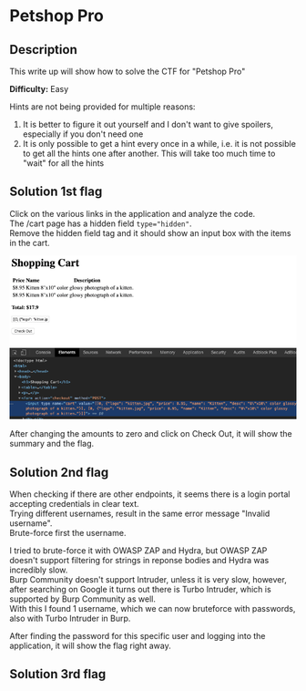 # Petshop Pro

## Description
This write up will show how to solve the CTF for "Petshop Pro"

**Difficulty:** Easy

Hints are not being provided for multiple reasons:</br>
1. It is better to figure it out yourself and I don't want to give spoilers, especially if you don't need one
2. It is only possible to get a hint every once in a while, i.e. it is not possible to get all the hints one after another. This will take too much time to "wait" for all the hints

## Solution 1st flag
Click on the various links in the application and analyze the code.</br>
The /cart page has a hidden field `type="hidden"`.</br>
Remove the hidden field tag and it should show an input box with the items in the cart.</br>

![alt](https://github.com/8r0wn13/hacker101_ctf/blob/main/images/3v44f0t6gr59oxhnro83.png?raw=true)

After changing the amounts to zero and click on Check Out, it will show the summary and the flag.</br>

## Solution 2nd flag
When checking if there are other endpoints, it seems there is a login portal accepting credentials in clear text.</br>
Trying different usernames, result in the same error message "Invalid username".</br>
Brute-force first the username.</br>

I tried to brute-force it with OWASP ZAP and Hydra, but OWASP ZAP doesn't support filtering for strings in reponse bodies and Hydra was incredibly slow.</br>
Burp Community doesn't support Intruder, unless it is very slow, however, after searching on Google it turns out there is Turbo Intruder, which is supported by Burp Community as well.</br>
With this I found 1 username, which we can now bruteforce with passwords, also with Turbo Intruder in Burp.</br>

After finding the password for this specific user and logging into the application, it will show the flag right away.</br>

## Solution 3rd flag
